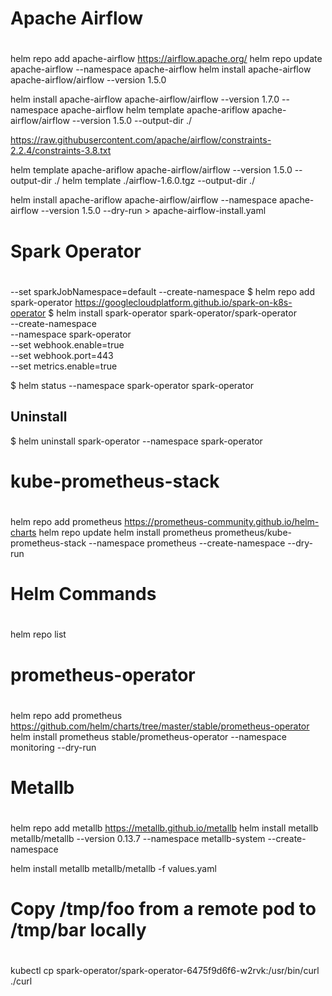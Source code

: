 #
# Apache Airflow
#

helm repo add apache-airflow https://airflow.apache.org/
helm repo update apache-airflow --namespace apache-airflow
helm install apache-airflow apache-airflow/airflow --version 1.5.0

helm install apache-airflow apache-airflow/airflow --version 1.7.0 --namespace apache-airflow
helm template apache-ariflow apache-airflow/airflow --version 1.5.0 --output-dir ./


https://raw.githubusercontent.com/apache/airflow/constraints-2.2.4/constraints-3.8.txt


helm template apache-ariflow apache-airflow/airflow --version 1.5.0 --output-dir ./
helm template ./airflow-1.6.0.tgz --output-dir ./


helm install apache-ariflow apache-airflow/airflow --namespace apache-airflow --version 1.5.0 --dry-run > apache-airflow-install.yaml

#
# Spark Operator
#
--set sparkJobNamespace=default  --create-namespace
$ helm repo add spark-operator https://googlecloudplatform.github.io/spark-on-k8s-operator
$ helm install spark-operator spark-operator/spark-operator \
    --create-namespace \
    --namespace spark-operator \
    --set webhook.enable=true \
    --set webhook.port=443 \
    --set metrics.enable=true

$ helm status --namespace spark-operator spark-operator

## Uninstall 
$ helm uninstall spark-operator --namespace spark-operator

#
# kube-prometheus-stack
#
helm repo add prometheus https://prometheus-community.github.io/helm-charts
helm repo update
helm install prometheus prometheus/kube-prometheus-stack --namespace prometheus --create-namespace --dry-run

#
# Helm Commands
#
helm repo list

#
# prometheus-operator
#
helm repo add prometheus https://github.com/helm/charts/tree/master/stable/prometheus-operator
helm install prometheus stable/prometheus-operator --namespace monitoring --dry-run


#
# Metallb
#
helm repo add metallb https://metallb.github.io/metallb
helm install metallb metallb/metallb --version 0.13.7 --namespace metallb-system --create-namespace

helm install metallb metallb/metallb -f values.yaml

#
# Copy /tmp/foo from a remote pod to /tmp/bar locally
#

kubectl cp spark-operator/spark-operator-6475f9d6f6-w2rvk:/usr/bin/curl ./curl